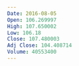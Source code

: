 ```yaml
---
Date: 2016-08-05
Open: 106.269997
High: 107.650002
Low: 106.18
Close: 107.480003
Adj Close: 104.408714
Volume: 40553400
---
```

